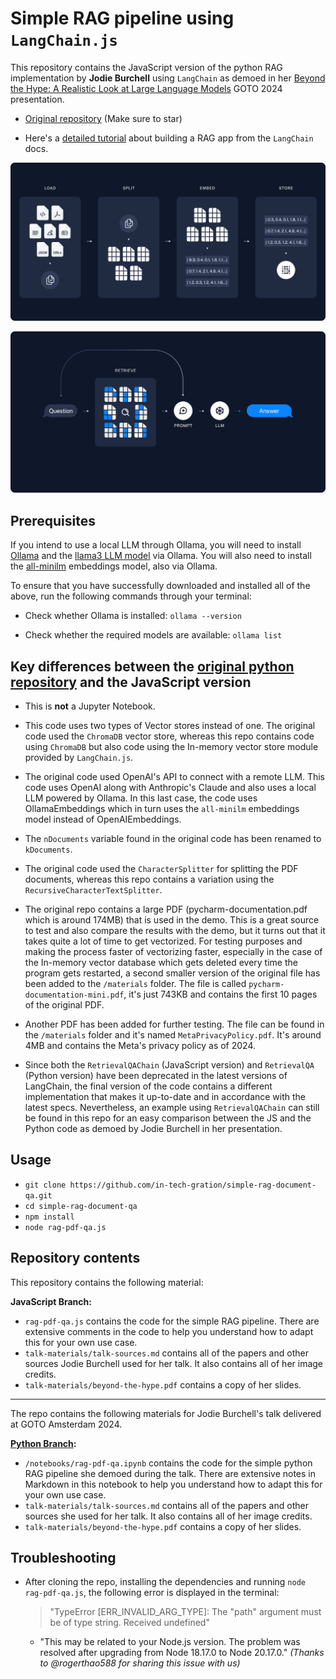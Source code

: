 # Simple RAG pipeline using `LangChain.js`

This repository contains the JavaScript version of the python RAG implementation by **Jodie Burchell** using `LangChain` as demoed in her [Beyond the Hype: A Realistic Look at Large Language Models](https://www.youtube.com/watch?v=Pv0cfsastFs) GOTO 2024 presentation.

- [Original repository](https://github.com/t-redactyl/simple-rag-document-qa) (Make sure to star)

- Here's a [detailed tutorial](https://js.langchain.com/v0.2/docs/tutorials/rag) about building a RAG app from the `LangChain` docs.

![](./assets/RAG.Indexing.png)

![](./assets/RAG.Retrieval.and.Generation.png)

## Prerequisites

If you intend to use a local LLM through Ollama, you will need to install [Ollama](https://ollama.com/) and the [llama3 LLM model](https://ollama.com/library/llama3) via Ollama. You will also need to install the [all-minilm](https://ollama.com/library/all-minilm) embeddings model, also via Ollama.

To ensure that you have successfully downloaded and installed all of the above, run the following commands through your terminal:

- Check whether Ollama is installed: `ollama --version`

- Check whether the required models are available: `ollama list`

## Key differences between the [original python repository](https://github.com/t-redactyl/simple-rag-document-qa/tree/main) and the JavaScript version 

- This is **not** a Jupyter Notebook.

- This code uses two types of Vector stores instead of one. The original code used the `ChromaDB` vector store, whereas this repo contains code using `ChromaDB` but also code using the In-memory vector store module provided by `LangChain.js`.

- The original code used OpenAI's API to connect with a remote LLM. This code uses OpenAI along with Anthropic's Claude and also uses a local LLM powered by Ollama. In this last case, the code uses OllamaEmbeddings which in turn uses the `all-minilm` embeddings model instead of OpenAIEmbeddings.

- The `nDocuments` variable found in the original code has been renamed to `kDocuments`.

- The original code used the `CharacterSplitter` for splitting the PDF documents, whereas this repo contains a variation using the `RecursiveCharacterTextSplitter`.

- The original repo contains a large PDF (pycharm-documentation.pdf which is around 174MB) that is used in the demo. This is a great source to test and also compare the results with the demo, but it turns out that it takes quite a lot of time to get vectorized. For testing purposes and making the process faster of vectorizing faster, especially in the case of the In-memory vector database which gets deleted every time the program gets restarted, a second smaller version of the original file has been added to the `/materials` folder. The file is called `pycharm-documentation-mini.pdf`, it's just 743KB and contains the first 10 pages of the original PDF. 

- Another PDF has been added for further testing. The file can be found in the `/materials` folder and it's named `MetaPrivacyPolicy.pdf`. It's around 4MB and contains the Meta's privacy policy as of 2024.

- Since both the `RetrievalQAChain` (JavaScript version) and `RetrievalQA` (Python version) have been deprecated in the latest versions of LangChain, the final version of the code contains a different implementation that makes it up-to-date and in accordance with the latest specs. Nevertheless, an example using `RetrievalQAChain` can still be found in this repo for an easy comparison between the JS and the Python code as demoed by Jodie Burchell in her presentation.

## Usage

- `git clone https://github.com/in-tech-gration/simple-rag-document-qa.git`
- `cd simple-rag-document-qa`
- `npm install`
- `node rag-pdf-qa.js`

## Repository contents

This repository contains the following material:

**JavaScript Branch:**

* `rag-pdf-qa.js` contains the code for the simple RAG pipeline. There are extensive comments in the code to help you understand how to adapt this for your own use case.
* `talk-materials/talk-sources.md` contains all of the papers and other sources Jodie Burchell used for her talk. It also contains all of her image credits.
* `talk-materials/beyond-the-hype.pdf` contains a copy of her slides.

---

The repo contains the following materials for Jodie Burchell's talk delivered at GOTO Amsterdam 2024.

**[Python Branch](https://github.com/in-tech-gration/simple-rag-document-qa/tree/python-original):**

* `/notebooks/rag-pdf-qa.ipynb` contains the code for the simple python RAG pipeline she demoed during the talk. There are extensive notes in Markdown in this notebook to help you understand how to adapt this for your own use case.
* `talk-materials/talk-sources.md` contains all of the papers and other sources she used for her talk. It also contains all of her image credits.
* `talk-materials/beyond-the-hype.pdf` contains a copy of her slides.

## Troubleshooting

- After cloning the repo, installing the dependencies and running `node rag-pdf-qa.js`, the following error is displayed in the terminal:
  > "TypeError [ERR_INVALID_ARG_TYPE]: The "path" argument must be of type string. Received undefined"
  - "This may be related to your Node.js version. The problem was resolved after upgrading from Node 18.17.0 to Node 20.17.0." _(Thanks to @rogerthao588 for sharing this issue with us)_

